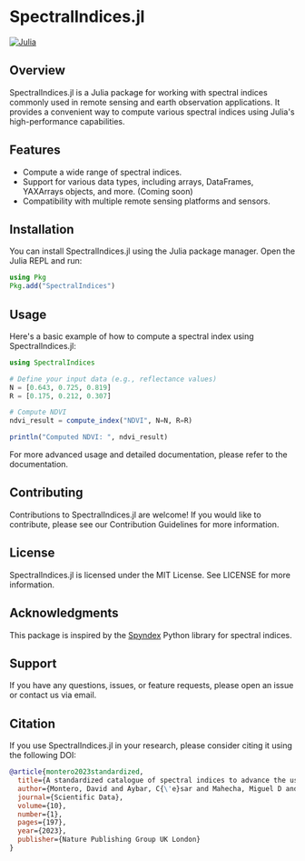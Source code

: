 # SpectralIndices.jl

[![Julia](https://img.shields.io/badge/julia-v1.6.2+-blue.svg)](https://julialang.org/)

## Overview

SpectralIndices.jl is a Julia package for working with spectral indices commonly used in remote sensing and earth observation applications. It provides a convenient way to compute various spectral indices using Julia's high-performance capabilities.

## Features

- Compute a wide range of spectral indices.
- Support for various data types, including arrays, DataFrames, YAXArrays objects, and more. (Coming soon)
- Compatibility with multiple remote sensing platforms and sensors.

## Installation

You can install SpectralIndices.jl using the Julia package manager. Open the Julia REPL and run:

```julia
using Pkg
Pkg.add("SpectralIndices")
```

## Usage

Here's a basic example of how to compute a spectral index using SpectralIndices.jl:

```julia
using SpectralIndices

# Define your input data (e.g., reflectance values)
N = [0.643, 0.725, 0.819]
R = [0.175, 0.212, 0.307]

# Compute NDVI
ndvi_result = compute_index("NDVI", N=N, R=R)

println("Computed NDVI: ", ndvi_result)
```

For more advanced usage and detailed documentation, please refer to the documentation.

## Contributing

Contributions to SpectralIndices.jl are welcome! If you would like to contribute, please see our Contribution Guidelines for more information.

## License

SpectralIndices.jl is licensed under the MIT License. See LICENSE for more information.

## Acknowledgments

This package is inspired by the [Spyndex](https://github.com/awesome-spectral-indices/spyndex) Python library for spectral indices.

## Support

If you have any questions, issues, or feature requests, please open an issue or contact us via email.

## Citation

If you use SpectralIndices.jl in your research, please consider citing it using the following DOI:

```bibtex
@article{montero2023standardized,
  title={A standardized catalogue of spectral indices to advance the use of remote sensing in Earth system research},
  author={Montero, David and Aybar, C{\'e}sar and Mahecha, Miguel D and Martinuzzi, Francesco and S{\"o}chting, Maximilian and Wieneke, Sebastian},
  journal={Scientific Data},
  volume={10},
  number={1},
  pages={197},
  year={2023},
  publisher={Nature Publishing Group UK London}
}
```